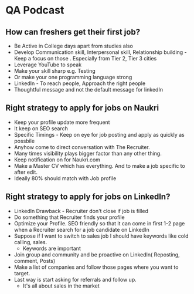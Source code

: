 # QA Podcast

## How can freshers get their first job?

* Be Active in College days apart from studies also
* Develop Communication skill, Interpersonal skill, Relationship building - Keep a focus on those . Especially from Tier 2, Tier 3 cities
* Leverage YouTube to speak
* Make your skill sharp e.g. Testing
* Or make your one programming language strong
* LinkedIn - To reach people, Approach the right people
* Thoughtful message and not the default message for linkedIn

## Right strategy to apply for jobs on Naukri

* Keep your profile update more frequent
* It keep on SEO search
* Specific Timings - Keep on eye for job posting and apply as quickly as possbile
* Anyhow come to direct conversation with The Recruiter.
* Many times visibility plays bigger factor than any other thing.
* Keep notification on for Naukri.com
* Make a Master CV which has everything. And to make a job specific to after edit.
* Ideally 80% should match with Job profile

## Right strategy to apply for jobs on LinkedIn?

* LinkedIn Drawback - Recruiter don't close if job is filled
* Do something that Recruiter finds your profile
* Optimize your Profile. SEO friendly so that it can come in first 1-2 page when a Recruiter search for a job candidate on LinkedIn
* Suppose if I want to switch to sales job I should have keywords like cold calling, sales.
    * Keywords are important
* Join group and community and be proactive on LinkedIn( Reposting, comment, Posts)
* Make a list of companies and follow those pages where you want to target.
* Last way is start asking for referrals and follow up.
    * It's all about sales in the market
